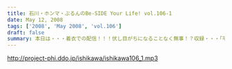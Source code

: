 ```yaml
---
title: 石川・ホンマ・ぶるんのBe-SIDE Your Life! vol.106-1
date: May 12, 2008
tags: ['2008', 'May 2008', 'vol.106']
draft: false
summary: 本日は・・・着衣での配信！！！伏し目がちになることなく無事！？収録・・・「平Ｔ」そして「カープ坊や騒動」ととどまることを知らないビーサイ。NAMAE
---
```


http://project-phi.ddo.jp/ishikawa/ishikawa106_1.mp3